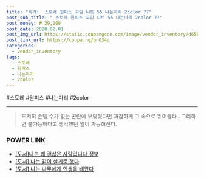 ```yaml
--- 
title: "특가!  스토레 원피스 꼬임 니트 55 나는마리 2color 77" 
post_sub_title: " 스토레 원피스 꼬임 니트 55 나는마리 2color 77" 
post_money: ₩ 39,000 
post_date: 2020.02.01 
post_img_url: https://static.coupangcdn.com/image/vendor_inventory/d658/1c2d006efac7f9fc40deb7518a8b8ead19d0087c7405aac62960a8f2ba8c.jpg 
post_link_url: https://coupa.ng/bnO34q 
categories: 
  - vendor_inventory 
tags: 
  - 스토레 
  - 원피스 
  - 나는마리 
  - 2color 
--- 
```

  #스토레 #원피스 #나는마리 #2color 
<hr> 

> 도저히 손댈 수가 없는 곤란에 부딪혔다면 과감하게 그 속으로 뛰어들라 . 그리하면 불가능하다고 생각했던 일이 가능해진다. 


### POWER LINK

* <a href="https://blog.naver.com/sakai111/221772595713" target="_blank">[도서]나는 꽤 괜찮은 사람입니다 정보</a>
* <a href="https://blog.naver.com/an0733/221792344885" target="_blank">[도서] 나는 같이 살기로 했다</a>
* <a href="https://blog.naver.com/an0733/221785579865" target="_blank">[도서] 나는 나무에게 인생을 배웠다</a>
